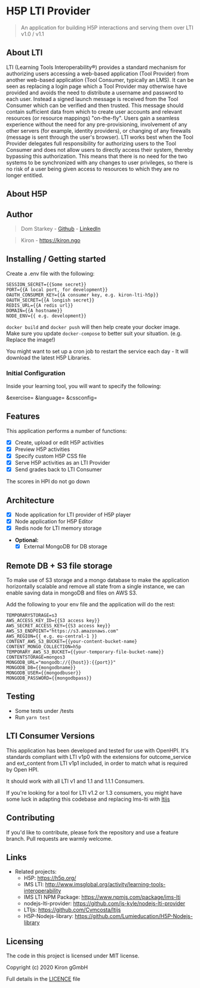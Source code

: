 # H5P LTI Provider

> An application for building H5P interactions and serving them over LTI v1.0 / v1.1

## About LTI

LTI (Learning Tools Interoperability®) provides a standard mechanism for authorizing users accessing a web-based application (Tool Provider) from another web-based application (Tool Consumer, typically an LMS). It can be seen as replacing a login page which a Tool Provider may otherwise have provided and avoids the need to distribute a username and password to each user. Instead a signed launch message is received from the Tool Consumer which can be verified and then trusted. This message should contain sufficient data from which to create user accounts and relevant resources (or resource mappings) "on-the-fly". Users gain a seamless experience without the need for any pre-provisioning, involvement of any other servers (for example, identity providers), or changing of any firewalls (message is sent through the user's browser). LTI works best when the Tool Provider delegates full responsibility for authorizing users to the Tool Consumer and does not allow users to directly access their system, thereby bypassing this authorization. This means that there is no need for the two systems to be synchronized with any changes to user privileges, so there is no risk of a user being given access to resources to which they are no longer entitled.

## About H5P

## Author

> Dom Starkey - [Github](https://github.com/domstarkey) - [LinkedIn](https://www.linkedin.com/in/dom-starkey/)

> Kiron - https://kiron.ngo

## Installing / Getting started

Create a .env file with the following:

```
SESSION_SECRET={{Some secret}}
PORT={{A local port, for development}}
OAUTH_CONSUMER_KEY={{A consumer key, e.g. kiron-lti-h5p}}
OAUTH_SECRET={{A longish secret}}
REDIS_URL={{A redis url}}
DOMAIN={{A hostname}}
NODE_ENV={{ e.g. development}}
```

`docker build` and `docker push` will then help create your docker image.
Make sure you update `docker-compose` to better suit your situation. (e.g. Replace the image!)

You might want to set up a cron job to restart the service each day - It will download the latest H5P Libraries.


### Initial Configuration

Inside your learning tool, you will want to specify the following:

&exercise=
&language=
&cssconfig=

## Features

This application performs a number of functions:

- [x] Create, upload or edit H5P activities
- [x] Preview H5P activities
- [x] Specify custom H5P CSS file
- [x] Serve H5P activities as an LTI Provider
- [x] Send grades back to LTI Consumer

The scores in HPI do not go down

## Architecture

- [x] Node application for LTI provider of H5P player
- [x] Node application for H5P Editor
- [x] Redis node for LTI memory storage

-  **Optional:**
    - [x] External MongoDB for DB storage 

## Remote DB + S3 file storage

To make use of S3 storage and a mongo database to make the application horizontally 
scalable and remove all state from a single instance, we can enable saving data in mongoDB and files on AWS S3.

Add the following to your env file and the application will do the rest:

```
TEMPORARYSTORAGE=s3
AWS_ACCESS_KEY_ID={{S3 access key}}
AWS_SECRET_ACCESS_KEY={{S3 access key}}
AWS_S3_ENDPOINT="https://s3.amazonaws.com"
AWS_REGION={{ e.g. eu-central-1 }}
CONTENT_AWS_S3_BUCKET={{your-content-bucket-name}
CONTENT_MONGO_COLLECTION=h5p
TEMPORARY_AWS_S3_BUCKET={{your-temporary-file-bucket-name}}
CONTENTSTORAGE=mongos3
MONGODB_URL="mongodb://{{host}}:{{port}}"
MONGODB_DB={{mongodbname}}
MONGODB_USER={{mongodbuser}}
MONGODB_PASSWORD={{mongodbpass}}
```

## Testing

 - Some tests under /tests
 - Run `yarn test`

## LTI Consumer Versions

This application has been developed and tested for use with OpenHPI. It's standards compliant with LTI v1p0 with the extensions for outcome_service and ext_content from LTI v1p1 included, in order to match what is required by Open HPI.

It should work with all LTI v1 and 1.1 and 1.1.1 Consumers.

If you're looking for a tool for LTI v1.2 or 1.3 consumers, you might have some luck in adapting this codebase and replacing lms-lti with [ltijs](https://www.npmjs.com/package/ltijs)

## Contributing

If you'd like to contribute, please fork the repository and use a feature
branch. Pull requests are warmly welcome.

## Links

- Related projects:
  - H5P: https://h5p.org/
  - IMS LTI: http://www.imsglobal.org/activity/learning-tools-interoperability
  - IMS LTI NPM Package: https://www.npmjs.com/package/ims-lti
  - nodejs-lti-provider: https://github.com/js-kyle/nodejs-lti-provider
  - LTIjs: https://github.com/Cvmcosta/ltijs
  - H5P-Nodejs-library: https://github.com/Lumieducation/H5P-Nodejs-library

## Licensing

The code in this project is licensed under MIT license.

Copyright (c) 2020 Kiron gGmbH

Full details in the [LICENCE](./LICENCE) file
